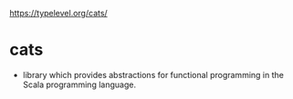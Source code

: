 https://typelevel.org/cats/

# cats

- library which provides abstractions for functional programming in the Scala programming language.
